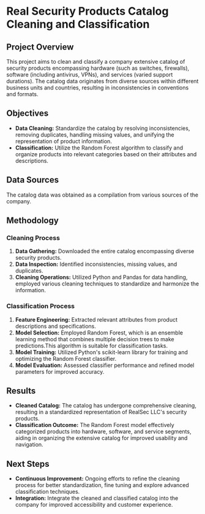 
# Real Security Products Catalog Cleaning and Classification

## Project Overview
This project aims to clean and classify a company extensive catalog of security products encompassing hardware (such as switches, firewalls), software (including antivirus, VPNs), and services (varied support durations). The catalog data originates from diverse sources within different business units and countries, resulting in inconsistencies in conventions and formats.

## Objectives
- **Data Cleaning:** Standardize the catalog by resolving inconsistencies, removing duplicates, handling missing values, and unifying the representation of product information.
- **Classification:** Utilize the Random Forest algorithm to classify and organize products into relevant categories based on their attributes and descriptions.

## Data Sources
The catalog data was obtained as a compilation from various sources of the company.

## Methodology
### Cleaning Process
1. **Data Gathering:** Downloaded the entire catalog encompassing diverse security products.
2. **Data Inspection:** Identified inconsistencies, missing values, and duplicates.
3. **Cleaning Operations:** Utilized Python and Pandas for data handling, employed various cleaning techniques to standardize and harmonize the information.

### Classification Process
1. **Feature Engineering:** Extracted relevant attributes from product descriptions and specifications.
2. **Model Selection:** Employed Random Forest, which is an ensemble learning method that combines multiple decision trees to make predictions.This algorithm is suitable for classification tasks.
3. **Model Training:** Utilized Python's scikit-learn library for training and optimizing the Random Forest classifier.
4. **Model Evaluation:** Assessed classifier performance and refined model parameters for improved accuracy.

## Results
- **Cleaned Catalog:** The catalog has undergone comprehensive cleaning, resulting in a standardized representation of RealSec LLC's security products.
- **Classification Outcome:** The Random Forest model effectively categorized products into hardware, software, and service segments, aiding in organizing the extensive catalog for improved usability and navigation.

## Next Steps
- **Continuous Improvement:** Ongoing efforts to refine the cleaning process for better standardization, fine tuning and explore advanced classification techniques.
- **Integration:** Integrate the cleaned and classified catalog into the company for improved accessibility and customer experience.
